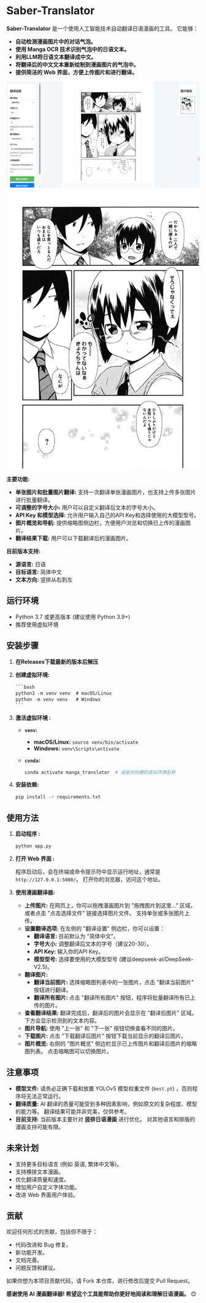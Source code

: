 # Saber-Translator

**Saber-Translator** 是一个使用人工智能技术自动翻译日语漫画的工具。 它能够：

*   **自动检测漫画图片中的对话气泡。**
*   **使用 Manga OCR 技术识别气泡中的日语文本。**
*   **利用LLM将日语文本翻译成中文。**
*   **将翻译后的中文文本重新绘制到漫画图片的气泡中。**
*   **提供简洁的 Web 界面，方便上传图片和进行翻译。**

![结果](结果.jpg)
![原图](原图.jpg)


**主要功能:**

*   **单张图片和批量图片翻译:** 支持一次翻译单张漫画图片，也支持上传多张图片进行批量翻译。
*   **可调整的字号大小:** 用户可以自定义翻译后文本的字号大小。
*   **API Key 和模型选择:**  允许用户输入自己的API Key和选择使用的大模型型号。
*   **图片概览和导航:**  提供缩略图侧边栏，方便用户浏览和切换已上传的漫画图片。
*   **翻译结果下载:**  用户可以下载翻译后的漫画图片。

**目前版本支持:**

*   **源语言:** 日语
*   **目标语言:** 简体中文
*   **文本方向:** 竖排从右到左

## 运行环境

*   Python 3.7 或更高版本 (建议使用 Python 3.9+)
*   推荐使用虚拟环境

## 安装步骤

1.  **在Releases下载最新的版本后解压**

2.  **创建虚拟环境:**

        ```bash
        python3 -m venv venv  # macOS/Linux
        python -m venv venv   # Windows
        ```
3.  **激活虚拟环境 :**

    *   **`venv`:**
        *   **macOS/Linux:** `source venv/bin/activate`
        *   **Windows:** `venv\Scripts\activate`

    *   **`conda`:**
        ```bash
        conda activate manga_translator  # 或者你创建的虚拟环境名称
        ```

4.  **安装依赖:**

    ```bash
    pip install -r requirements.txt
    ```

## 使用方法 

1.  **启动程序 :**

    ```bash
    python app.py
    ```

2.  **打开 Web 界面 :**

    程序启动后，会在终端或命令提示符中显示运行地址，通常是 `http://127.0.0.1:5000/`。  打开你的浏览器，访问这个地址。

3.  **使用漫画翻译器:**

    *   **上传图片:**  在网页上，你可以拖拽漫画图片到 "拖拽图片到这里..." 区域，或者点击 "点击选择文件" 链接选择图片文件。 支持单张或多张图片上传。
    *   **设置翻译选项:**  在左侧的 "翻译设置" 侧边栏，你可以设置：
        *   **翻译语言:**  目前默认为 "简体中文"。
        *   **字号大小:**  调整翻译后文本的字号（建议20-30）。
        *   **API Key:**  输入你的API Key。
        *   **模型型号:**  选择要使用的大模型型号 (建议deepseek-ai/DeepSeek-V2.5)。
    *   **翻译图片:**
        *   **翻译当前图片:**  选择缩略图列表中的一张图片，点击 "翻译当前图片" 按钮进行翻译。
        *   **翻译所有图片:**  点击 "翻译所有图片" 按钮，程序将批量翻译所有已上传的图片。
    *   **查看翻译结果:**  翻译完成后，翻译后的图片会显示在 "翻译后图片" 区域。  下方会显示检测到的文本内容。
    *   **图片导航:**  使用 "上一张" 和 "下一张" 按钮切换查看不同的图片。
    *   **下载图片:**  点击 "下载翻译后图片" 按钮下载当前显示的翻译后图片。
    *   **图片概览:**  右侧的 "图片概览" 侧边栏显示已上传图片和翻译后图片的缩略图列表。 点击缩略图可以切换图片。

## 注意事项 

*   **模型文件:**  请务必正确下载和放置 YOLOv5 模型权重文件 (`best.pt`) ，否则程序将无法正常运行。
*   **翻译质量:**  AI 翻译的质量可能受到多种因素影响，例如原文的复杂程度、模型的能力等。  翻译结果可能并非完美，仅供参考。
*   **目前支持:**  当前版本主要针对 **竖排日语漫画** 进行优化。  对其他语言和排版的漫画支持可能有限。

## 未来计划

*   支持更多目标语言 (例如 英语, 繁体中文等)。
*   支持横排文本漫画。
*   优化翻译质量和速度。
*   增加用户自定义字体功能。
*   改进 Web 界面用户体验。

## 贡献

欢迎任何形式的贡献，包括但不限于：

*   代码改进和 Bug 修复。
*   新功能开发。
*   文档完善。
*   问题反馈和建议。

如果你想为本项目贡献代码，请 Fork 本仓库，进行修改后提交 Pull Request。

**感谢使用 AI 漫画翻译器!  希望这个工具能帮助你更好地阅读和理解日语漫画。** 😊

